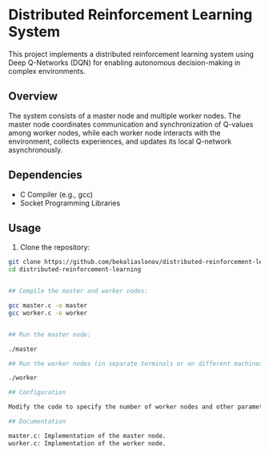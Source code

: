 # Distributed Reinforcement Learning System

This project implements a distributed reinforcement learning system using Deep Q-Networks (DQN) for enabling autonomous decision-making in complex environments.

## Overview

The system consists of a master node and multiple worker nodes. The master node coordinates communication and synchronization of Q-values among worker nodes, while each worker node interacts with the environment, collects experiences, and updates its local Q-network asynchronously.

## Dependencies

- C Compiler (e.g., gcc)
- Socket Programming Libraries

## Usage

1. Clone the repository:

```bash
git clone https://github.com/bekaliaslonov/distributed-reinforcement-learning.git
cd distributed-reinforcement-learning


## Compile the master and worker nodes:

gcc master.c -o master
gcc worker.c -o worker


## Run the master node:

./master

## Run the worker nodes (in separate terminals or on different machines):

./worker

## Configuration

Modify the code to specify the number of worker nodes and other parameters as needed.

## Documentation

master.c: Implementation of the master node.
worker.c: Implementation of the worker node.
